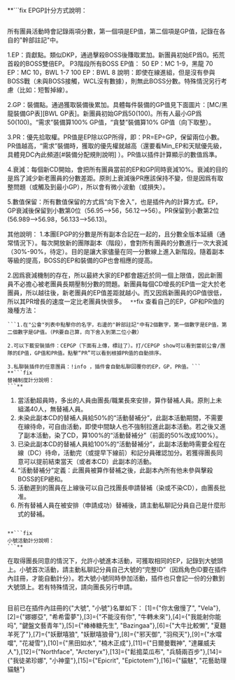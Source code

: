**```fix
EPGP計分方式說明：
```**
```
所有團員活動時會記錄兩項分數，第一個項是EP值，第二個項是GP值，記錄在各自的"幹部註記"中。

1.EP：貢獻點。類似DKP，通過擊殺BOSS後賺取累加。新團員初始EP爲0。拓荒首殺的BOSS雙倍EP。
   P3階段所有BOSS EP值：
   50 EP：MC 1-9，黑龍
   70 EP：MC 10，BWL 1-7
   100 EP：BWL 8
  說明：即使在線進組，但是沒有參與BOSS戰（未與BOSS接觸，WCL沒有數據），則無此BOSS分數。特殊情況另行考慮（比如：短暫掉線）。

2.GP：裝備點。通過獲取裝備後累加。具體每件裝備的GP值見下面圖片：[MC/黑龍裝備GP表][BWL GP表]。新團員初始GP爲50(100)。所有人最小GP爲50(100)。“需求”裝備算100% GP值，“貪婪”裝備算10% GP值（向下取整）。

3.PR：優先拾取權。PR值是EP除以GP所得，即：PR=EP÷GP，保留兩位小數。PR值越高，“需求”裝備時，獲取的優先權就越高（還要看Min_EP和天賦優先級，具體見DC內此頻道[#裝備分配規則說明] ）。PR值以插件計算顯示的數值爲準。

4.衰減：每個新CD開始，會把所有團員當前的EP和GP同時衰減10%。衰減的目的是爲了減少新老團員的分數差距。原則上衰減後PR應該保持不變，但是因爲有取整問題（或觸及到最小GP），所以會有微小波動（或損失）。

5.數值保留：所有數值保留的方式爲“向下舍入”，也是插件內的計算方式。EP，GP衰減後保留到小數第0位（56.95-->56，56.12-->56）。PR保留到小數第2位(56.989-->56.98，56.133-->56.13)。

其他說明：
1.本團EPGP的分數是所有副本合記在一起的，且分數全版本延續（通常情況下）。每次開放新的團隊副本（階段），會對所有團員的分數進行一次大衰減（30%-90%，待定）。目的是讓大家儘量在同一分數線上進入新階段。隨着副本等級的提高，BOSS的EP和裝備的GP也會相應的提高。

2.因爲衰減機制的存在，所以最終大家的EP都會趨近於同一個上限值，因此新團員不必擔心被老團員長期壓制分數的問題。新團員每個CD增長的EP值一定大於老團員，所以越往後，新老團員的EP值差距就越小。而又因爲新團員的GP值很低，所以其PR增長的速度一定比老團員快很多。 ```
**```fix
查看自己的EP，GP和PR值的幾種方法：
```**
```1.在"公會"列表中點擊你的名字，右邊的"幹部註記"中有2個數字，第一個數字是EP值，第二個數字是GP值。（PR要自己算，向下舍入到第二位小數）

2.可以下載安裝插件：CEPGP（下面有上傳，標註了）。打/CEPGP show可以看到當前公會/團隊的EP值，GP值和PR值。點擊“PR”可以看到根據PR值的自動排序。

3.私聊裝插件的任意團員：!info ，插件會自動私聊回覆你的EP，GP，PR值。```
**```fix
替補制度計分說明：
```**
```
1. 當活動超員時，多出的人員由團長/職業長來安排，算作替補人員。原則上未組滿40人，無替補人員。
2. 未染此副本CD的替補人員給50%的“活動替補分”，此副本活動期間，不需要在線待命，可自由活動，即使中間缺人也不強制拉進此副本活動。若之後又進了副本活動，染了CD，算100%的“活動替補分”（前面的50%改成100%）。
3. 已染此副本CD的替補人員給100%的“活動替補分”，此副本活動時需要全程在線（DC）待命，活動完（或提早下線前）和記分員確認加分。若獲得團長同意可以提前結束當天（或者本CD）此副本的活動。
4. “活動替補分”定義：此團員被算作替補之後，此副本內所有他未參與擊殺BOSS的EP總和。
5. 活動遲到的團員在上線後可以自己找團長申請替補（染或不染CD），由團長批准。
6. 所有替補人員在被安排（申請成功）替補後，請主動私聊記分員自己是什麼形式的替補。
```

**```fix
小號活動計分說明：
```**
```
  在取得團長同意的情況下，允許小號進本活動，可獲取相同的EP，記錄到大號頭上。小號首次活動，請主動私聊記分員自己大號的“完整ID”（因爲角色ID要在插件內註冊，才能自動計分）。若大號小號同時參加活動，插件也只會記一份的分數到大號頭上。若有特殊情況，請向團長另行申請。
```

```
  目前已在插件內註冊的{"大號", "小號"}名單如下：
[1]={"你太傲慢了", "Vela"},[2]={"娜娜亞", "希希雷夢"},[3]={"不能沒有你", "牛轉未來"},[4]={"我能射你能吗", "鍵盤文藝青年"},[5]={"棒棒糖先生", "Bazingaa"},[6]={"大牛比較懒", "夏麵羊死了"},[7]={"妖獸嘻狼", "妖獸嘻狼骨"},[8]={"邪天御", "羽飛天"},[9]={"水噹噹", "花凝雪"},[10]={"黑田如水", "楠木正成"},[11]={"日爾曼戰神", "達羅威夫人"},[12]={"Northface", "Arcteryx"},[13]={"鬆搗菜瓜布", "兵騎兩百步"},[14]={"我徒弟珍娜", "小神童"},[15]={"Epicrit", "Epictotem"},[16]={"貓魅", "花藝助理貓魅"}
```